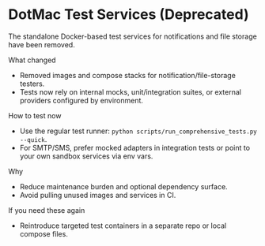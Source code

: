 # DotMac Test Services (Deprecated)

The standalone Docker-based test services for notifications and file storage have been removed.

What changed
- Removed images and compose stacks for notification/file-storage testers.
- Tests now rely on internal mocks, unit/integration suites, or external providers configured by environment.

How to test now
- Use the regular test runner: `python scripts/run_comprehensive_tests.py --quick`.
- For SMTP/SMS, prefer mocked adapters in integration tests or point to your own sandbox services via env vars.

Why
- Reduce maintenance burden and optional dependency surface.
- Avoid pulling unused images and services in CI.

If you need these again
- Reintroduce targeted test containers in a separate repo or local compose files.
